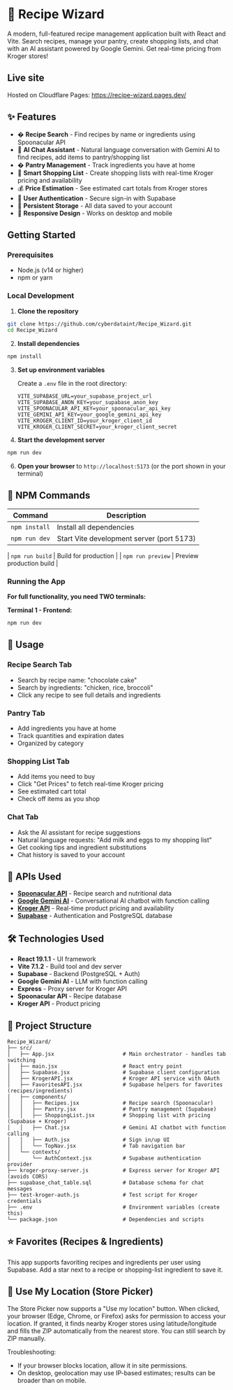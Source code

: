 # 🍳 Recipe Wizard

A modern, full-featured recipe management application built with React and Vite. Search recipes, manage your pantry, create shopping lists, and chat with an AI assistant powered by Google Gemini. Get real-time pricing from Kroger stores!

## Live site

Hosted on Cloudflare Pages: https://recipe-wizard.pages.dev/

## ✨ Features

- � **Recipe Search** - Find recipes by name or ingredients using Spoonacular API
- 🤖 **AI Chat Assistant** - Natural language conversation with Gemini AI to find recipes, add items to pantry/shopping list
- � **Pantry Management** - Track ingredients you have at home
- 🛒 **Smart Shopping List** - Create shopping lists with real-time Kroger pricing and availability
- 💰 **Price Estimation** - See estimated cart totals from Kroger stores
- 🔐 **User Authentication** - Secure sign-in with Supabase
- 💾 **Persistent Storage** - All data saved to your account
- 📱 **Responsive Design** - Works on desktop and mobile

## Getting Started

### Prerequisites

- Node.js (v14 or higher)
- npm or yarn

### Local Development

1. **Clone the repository**
```bash
git clone https://github.com/cyberdataint/Recipe_Wizard.git
cd Recipe_Wizard
```

2. **Install dependencies**
```bash
npm install
```

3. **Set up environment variables**
   
   Create a `.env` file in the root directory:
   ```env
   VITE_SUPABASE_URL=your_supabase_project_url
   VITE_SUPABASE_ANON_KEY=your_supabase_anon_key
   VITE_SPOONACULAR_API_KEY=your_spoonacular_api_key
   VITE_GEMINI_API_KEY=your_google_gemini_api_key
   VITE_KROGER_CLIENT_ID=your_kroger_client_id
   VITE_KROGER_CLIENT_SECRET=your_kroger_client_secret
   ```


4. **Start the development server**
```bash
npm run dev
```



6. **Open your browser** to `http://localhost:5173` (or the port shown in your terminal)

## 🚀 NPM Commands

| Command | Description |
|---------|-------------|
| `npm install` | Install all dependencies |
| `npm run dev` | Start Vite development server (port 5173) |

| `npm run build` | Build for production |
| `npm run preview` | Preview production build |


### Running the App

**For full functionality, you need TWO terminals:**

**Terminal 1 - Frontend:**
```bash
npm run dev
```



## 📖 Usage

### Recipe Search Tab
- Search by recipe name: "chocolate cake"
- Search by ingredients: "chicken, rice, broccoli"
- Click any recipe to see full details and ingredients

### Pantry Tab
- Add ingredients you have at home
- Track quantities and expiration dates
- Organized by category

### Shopping List Tab
- Add items you need to buy
- Click "Get Prices" to fetch real-time Kroger pricing
- See estimated cart total
- Check off items as you shop

### Chat Tab
- Ask the AI assistant for recipe suggestions
- Natural language requests: "Add milk and eggs to my shopping list"
- Get cooking tips and ingredient substitutions
- Chat history is saved to your account

## 🔌 APIs Used

- **[Spoonacular API](https://spoonacular.com/food-api)** - Recipe search and nutritional data
- **[Google Gemini AI](https://ai.google.dev/)** - Conversational AI chatbot with function calling
- **[Kroger API](https://developer.kroger.com/)** - Real-time product pricing and availability
- **[Supabase](https://supabase.com/)** - Authentication and PostgreSQL database

## 🛠️ Technologies Used

- **React 19.1.1** - UI framework
- **Vite 7.1.2** - Build tool and dev server
- **Supabase** - Backend (PostgreSQL + Auth)
- **Google Gemini AI** - LLM with function calling
- **Express** - Proxy server for Kroger API
- **Spoonacular API** - Recipe database
- **Kroger API** - Product pricing

## 📁 Project Structure 

```
Recipe_Wizard/
├── src/
│   ├── App.jsx                      # Main orchestrator - handles tab switching
│   ├── main.jsx                     # React entry point
│   ├── Supabase.jsx                 # Supabase client configuration
│   ├── KrogerAPI.jsx                # Kroger API service with OAuth
│   ├── FavoritesAPI.jsx             # Supabase helpers for favorites (recipes/ingredients)
│   ├── components/
│   │   ├── Recipes.jsx              # Recipe search (Spoonacular)
│   │   ├── Pantry.jsx               # Pantry management (Supabase)
│   │   ├── ShoppingList.jsx         # Shopping list with pricing (Supabase + Kroger)
│   │   ├── Chat.jsx                 # Gemini AI chatbot with function calling
│   │   ├── Auth.jsx                 # Sign in/up UI
│   │   └── TopNav.jsx               # Tab navigation bar
│   └── contexts/
│       └── AuthContext.jsx          # Supabase authentication provider
├── kroger-proxy-server.js           # Express server for Kroger API (avoids CORS)
├── supabase_chat_table.sql          # Database schema for chat messages
├── test-kroger-auth.js              # Test script for Kroger credentials
├── .env                             # Environment variables (create this)
└── package.json                     # Dependencies and scripts
```

## ⭐ Favorites (Recipes & Ingredients)

This app supports favoriting recipes and ingredients per user using Supabase. Add a star next to a recipe or shopping-list ingredient to save it.


## 📍 Use My Location (Store Picker)

The Store Picker now supports a "Use my location" button. When clicked, your browser (Edge, Chrome, or Firefox) asks for permission to access your location. If granted, it finds nearby Kroger stores using latitude/longitude and fills the ZIP automatically from the nearest store. You can still search by ZIP manually.

Troubleshooting:
- If your browser blocks location, allow it in site permissions.
- On desktop, geolocation may use IP-based estimates; results can be broader than on mobile.
